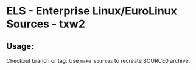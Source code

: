 # ELS - Enterprise Linux/EuroLinux Sources - txw2
 
## Usage:
  Checkout branch or tag. Use `make sources` to recreate  SOURCE0 archive.
